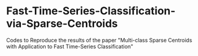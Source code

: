 # Fast-Time-Series-Classification-via-Sparse-Centroids
Codes to Reproduce the results of the paper "Multi-class Sparse Centroids with Application to Fast Time-Series Classification"
